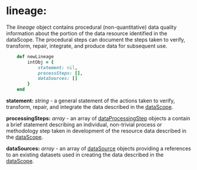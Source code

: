 # lineage:

The *lineage* object contains procedural (non-quantitative) data quality information about the portion of the data resource identified in the dataScope.  The procedural steps can document the steps taken to verify, transform, repair, integrate, and produce data for subsequent use.

````ruby
    def newLineage
        intObj = {
            statement: nil,
            processSteps: [],
            dataSources: []
        }
    end
````

__statement:__ *string* - a general statement of the actions taken to verify, transform, repair, and integrate the data described in the [dataScope](../mdtranslator/dataQuality.md).

__processingSteps:__ *array* - an array of [dataProcessingStep](../mdtranslator/dataProcessingStep.md) objects a contain a brief statement describing an individual, non-trivial process or methodology step taken in development of the resource data described in the [dataScope](../mdtranslator/dataQuality.md).

__dataSources:__ *array* - an array of [dataSource](../mdtranslator/dataSource.md) objects providing a references to an existing datasets used in creating the data described in the [dataScope](../mdtranslator/dataQuality.md).

